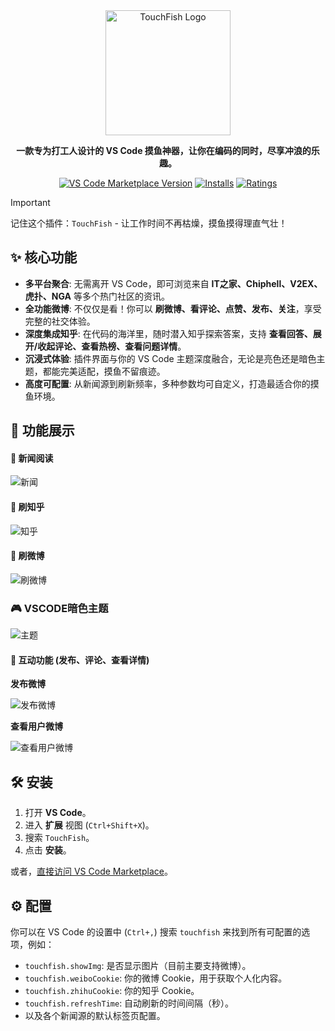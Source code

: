 
<div align="center">

<img src="https://oss.qmsznj.com/prod/2025/08/13/ab941352-929e-4e5b-92c8-90e76b547f4c_20250813171917A269.png" width="200" height="200" alt="TouchFish Logo">

**一款专为打工人设计的 VS Code 摸鱼神器，让你在编码的同时，尽享冲浪的乐趣。**

[![VS Code Marketplace Version](https://img.shields.io/visual-studio-marketplace/v/ylw.touchfish?style=for-the-badge&logo=visualstudiocode)](https://marketplace.visualstudio.com/items?itemName=ylw.touchfish)
[![Installs](https://img.shields.io/visual-studio-marketplace/i/ylw.touchfish?style=for-the-badge)](https://marketplace.visualstudio.com/items?itemName=ylw.touchfish)
[![Ratings](https://img.shields.io/visual-studio-marketplace/r/ylw.touchfish?style=for-the-badge)](https://marketplace.visualstudio.com/items?itemName=ylw.touchfish)

</div>

> [!Important]
>  记住这个插件：`TouchFish` - 让工作时间不再枯燥，摸鱼摸得理直气壮！

## ✨ 核心功能

- **多平台聚合**: 无需离开 VS Code，即可浏览来自 **IT之家、Chiphell、V2EX、虎扑、NGA** 等多个热门社区的资讯。
- **全功能微博**: 不仅仅是看！你可以 **刷微博、看评论、点赞、发布、关注**，享受完整的社交体验。
- **深度集成知乎**: 在代码的海洋里，随时潜入知乎探索答案，支持 **查看回答、展开/收起评论、查看热榜、查看问题详情**。
- **沉浸式体验**: 插件界面与你的 VS Code 主题深度融合，无论是亮色还是暗色主题，都能完美适配，摸鱼不留痕迹。
- **高度可配置**: 从新闻源到刷新频率，多种参数均可自定义，打造最适合你的摸鱼环境。

## 🚀 功能展示

#### 📰 新闻阅读

![新闻](https://oss.qmsznj.com/prod/2025/08/13/382058b5-0aca-49ec-ad1c-72bf77a7c190_20250813172501A270.png)

#### 💬 刷知乎

![知乎](https://oss.qmsznj.com/prod/2025/08/13/b77683ce-b998-4a5e-85c9-561e99b37aa9_20250813172625A272.png)

#### 💬 刷微博

![刷微博](https://oss.qmsznj.com/prod/2025/08/13/14786899-ee21-46d9-925f-5395a009a505_20250813172610A271.png)


### 🎮 VSCODE暗色主题

![主题](https://oss.qmsznj.com/prod/2025/08/13/800c066c-bce9-4041-a6d0-fbb1bf459855_20250813173043A282.png)

#### 📝 互动功能 (发布、评论、查看详情)

**发布微博**

![发布微博](https://oss.qmsznj.com/prod/2025/07/01/9c79d33e-73d1-489a-bd88-ad0074245984_20250701164912A764.png)

**查看用户微博**

![查看用户微博](https://oss.qmsznj.com/prod/2025/07/01/b5140434-5590-49b4-98a5-1e1d8c1dec08_20250701164842A763.jpg)

## 🛠️ 安装

1.  打开 **VS Code**。
2.  进入 **扩展** 视图 (`Ctrl+Shift+X`)。
3.  搜索 `TouchFish`。
4.  点击 **安装**。

或者，[直接访问 VS Code Marketplace](https://marketplace.visualstudio.com/items?itemName=ylw.touchfish)。

## ⚙️ 配置

你可以在 VS Code 的设置中 (`Ctrl+,`) 搜索 `touchfish` 来找到所有可配置的选项，例如：

- `touchfish.showImg`: 是否显示图片（目前主要支持微博）。
- `touchfish.weiboCookie`: 你的微博 Cookie，用于获取个人化内容。
- `touchfish.zhihuCookie`: 你的知乎 Cookie。
- `touchfish.refreshTime`: 自动刷新的时间间隔（秒）。
- 以及各个新闻源的默认标签页配置。

